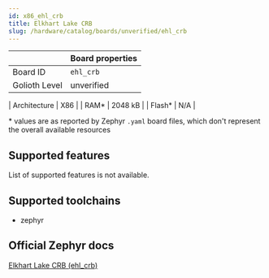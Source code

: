 ```yaml
---
id: x86_ehl_crb
title: Elkhart Lake CRB
slug: /hardware/catalog/boards/unverified/ehl_crb
---
```


[//]: # (This is an auto-generated file, do not edit! Changes to it will be lost upon re-generation)



|                | Board properties     |
| -------------  | -------------------- |
| Board ID       | `ehl_crb` |
| Golioth Level  | unverified       |

| Architecture   | X86 |
| RAM*           | 2048 kB |
| Flash*         | N/A |

\* values are as reported by Zephyr `.yaml` board files, which don't represent the overall available resources



## Supported features

List of supported features is not available.

## Supported toolchains

* zephyr

## Official Zephyr docs

[Elkhart Lake CRB (ehl_crb)](https://docs.zephyrproject.org/latest/boards/x86/ehl_crb/doc/index.html)
